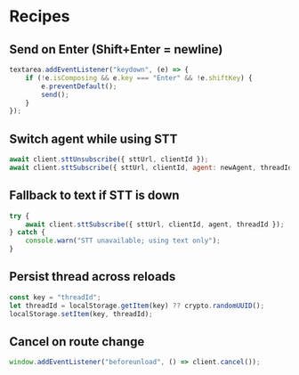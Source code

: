 # Recipes

## Send on Enter (Shift+Enter = newline)
```js
textarea.addEventListener("keydown", (e) => {
	if (!e.isComposing && e.key === "Enter" && !e.shiftKey) {
		e.preventDefault();
		send();
	}
});
```

## Switch agent while using STT
```js
await client.sttUnsubscribe({ sttUrl, clientId });
await client.sttSubscribe({ sttUrl, clientId, agent: newAgent, threadId });
```

## Fallback to text if STT is down
```js
try {
	await client.sttSubscribe({ sttUrl, clientId, agent, threadId });
} catch {
	console.warn("STT unavailable; using text only");
}
```

## Persist thread across reloads
```js
const key = "threadId";
let threadId = localStorage.getItem(key) ?? crypto.randomUUID();
localStorage.setItem(key, threadId);
```

## Cancel on route change
```js
window.addEventListener("beforeunload", () => client.cancel());
```
